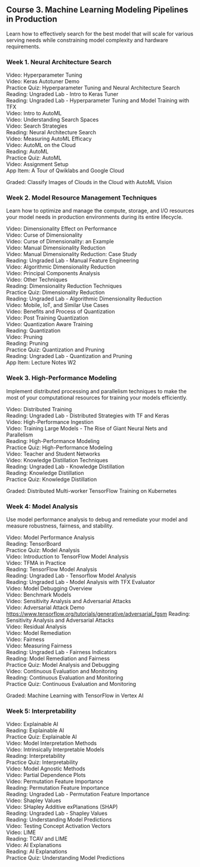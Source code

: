 
## Course 3. Machine Learning Modeling Pipelines in Production
Learn how to effectively search for the best model that will scale for various serving needs while constraining model complexity and hardware requirements.

### Week 1.  Neural Architecture Search  
 
Video: Hyperparameter Tuning  
Video: Keras Autotuner Demo   
Practice Quiz: Hyperparameter Tuning and Neural Architecture Search  
Reading: Ungraded Lab - Intro to Keras Tuner  
Reading: Ungraded Lab - Hyperparameter Tuning and Model Training with TFX  
Video: Intro to AutoML  
Video: Understanding Search Spaces  
Video: Search Strategies  
Reading: Neural Architecture Search  
Video: Measuring AutoML Efficacy  
Video: AutoML on the Cloud  
Reading: AutoML  
Practice Quiz: AutoML  
Video: Assignment Setup  
App Item: A Tour of Qwiklabs and Google Cloud    

Graded: Classify Images of Clouds in the Cloud with AutoML Vision  

### Week 2.  Model Resource Management Techniques  
Learn how to optimize and manage the compute, storage, and I/O resources your model needs in production environments during its entire lifecycle.  


Video: Dimensionality Effect on Performance  
Video: Curse of Dimensionality  
Video: Curse of Dimensionality: an Example  
Video: Manual Dimensionality Reduction  
Video: Manual Dimensionality Reduction: Case Study  
Reading: Ungraded Lab - Manual Feature Engineering  
Video: Algorithmic Dimensionality Reduction  
Video: Principal Components Analysis  
Video: Other Techniques  
Reading: Dimensionality Reduction Techniques  
Practice Quiz: Dimensionality Reduction  
Reading: Ungraded Lab - Algorithmic Dimensionality Reduction  
Video: Mobile, IoT, and Similar Use Cases  
Video: Benefits and Process of Quantization  
Video: Post Training Quantization  
Video: Quantization Aware Training  
Reading: Quantization  
Video: Pruning  
Reading: Pruning  
Practice Quiz: Quantization and Pruning  
Reading: Ungraded Lab - Quantization and Pruning  
App Item: Lecture Notes W2  


### Week 3.  High-Performance Modeling  
Implement distributed processing and parallelism techniques to make the most of your computational resources for training your models efficiently.  


Video: Distributed Training  
Reading: Ungraded Lab - Distributed Strategies with TF and Keras  
Video: High-Performance Ingestion  
Video: Training Large Models - The Rise of Giant Neural Nets and Parallelism  
Reading: High-Performance Modeling  
Practice Quiz: High-Performance Modeling  
Video: Teacher and Student Networks  
Video: Knowledge Distillation Techniques  
Reading: Ungraded Lab - Knowledge Distillation   
Reading: Knowledge Distillation  
Practice Quiz: Knowledge Distillation    

Graded: Distributed Multi-worker TensorFlow Training on Kubernetes  


### Week 4: Model Analysis
Use model performance analysis to debug and remediate your model and measure robustness, fairness, and stability.  



Video: Model Performance Analysis  
Reading: TensorBoard  
Practice Quiz: Model Analysis  
Video: Introduction to TensorFlow Model Analysis  
Video: TFMA in Practice  
Reading: TensorFlow Model Analysis  
Reading: Ungraded Lab - Tensorflow Model Analysis  
Reading: Ungraded Lab - Model Analysis with TFX Evaluator  
Video: Model Debugging Overview  
Video: Benchmark Models  
Video: Sensitivity Analysis and Adversarial Attacks  
Video: Adversarial Attack Demo  
https://www.tensorflow.org/tutorials/generative/adversarial_fgsm
Reading: Sensitivity Analysis and Adversarial Attacks  
Video: Residual Analysis  
Video: Model Remediation  
Video: Fairness  
Video: Measuring Fairness  
Reading: Ungraded Lab - Fairness Indicators  
Reading: Model Remediation and Fairness  
Practice Quiz: Model Analysis and Debugging    
Video: Continuous Evaluation and Monitoring  
Reading: Continuous Evaluation and Monitoring  
Practice Quiz: Continuous Evaluation and Monitoring   


Graded: Machine Learning with TensorFlow in Vertex AI  

### Week 5: Interpretability


Video: Explainable AI  
Reading: Explainable AI  
Practice Quiz: Explainable AI  
Video: Model Interpretation Methods  
Video: Intrinsically Interpretable Models  
Reading: Interpretability  
Practice Quiz: Interpretability  
Video: Model Agnostic Methods  
Video: Partial Dependence Plots  
Video: Permutation Feature Importance  
Reading: Permutation Feature Importance  
Reading: Ungraded Lab - Permutation Feature Importance  
Video: Shapley Values  
Video: SHapley Additive exPlanations (SHAP)  
Reading: Ungraded Lab - Shapley Values  
Reading: Understanding Model Predictions  
Video: Testing Concept Activation Vectors  
Video: LIME  
Reading: TCAV and LIME  
Video: AI Explanations  
Reading: AI Explanations  
Practice Quiz: Understanding Model Predictions   
 